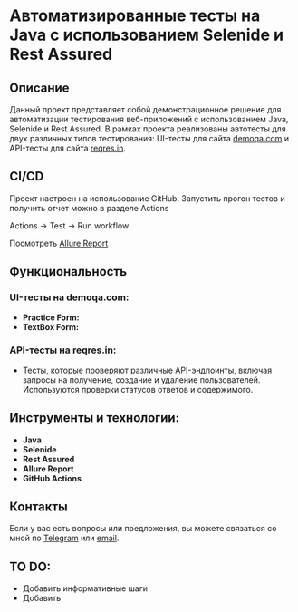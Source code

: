 # Автоматизированные тесты на Java с использованием Selenide и Rest Assured

## Описание
Данный проект представляет собой демонстрационное решение для автоматизации тестирования веб-приложений с использованием Java, Selenide и Rest Assured. В рамках проекта реализованы автотесты для двух различных типов тестирования: UI-тесты для сайта [demoqa.com](https://demoqa.com) и API-тесты для сайта [reqres.in](https://reqres.in).

## CI/CD
Проект настроен на использование GitHub. Запустить прогон тестов и получить отчет можно в разделе Actions

Actions -> Test -> Run workflow

Посмотреть [Allure Report](https://glekomtsev.github.io/autotests-java-selenide-rest-assure/)


## Функциональность

### UI-тесты на demoqa.com:
- **Practice Form:** 
- **TextBox Form:** 

### API-тесты на reqres.in:
- Тесты, которые проверяют различные API-эндпоинты, включая запросы на получение, создание и удаление пользователей. Используются проверки статусов ответов и содержимого.

## Инструменты и технологии:
- **Java**
- **Selenide**
- **Rest Assured**
- **Allure Report**
- **GitHub Actions**

## Контакты

Если у вас есть вопросы или предложения, вы можете связаться со мной по [Telegram](https://t.me/glekomtsev) или [email](mailto:lekomcevg@gmail.com).

## TO DO:

- Добавить информативные шаги
- Добавить 
